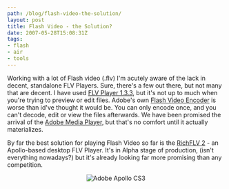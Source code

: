 ```yaml
---
path: /blog/flash-video-the-solution/
layout: post
title: Flash Video - the Solution?
date: 2007-05-28T15:08:31Z
tags:
- flash
- air
- tools
---
```


Working with a lot of Flash video (.flv) I'm acutely aware of the lack in decent, standalone FLV Players.  Sure, there's a few out there, but not many that are decent.  I have used <a title="Open this link in a new window." href="http://www.softpedia.com/progScreenshots/FLV-Player-Screenshot-27852.html" target="_blank">FLV Player 1.3.3</a>, but it's not up to much when you're trying to preview or edit files.  Adobe's own <a title="Open this link in a new window." href="http://www.adobe.com/products/flash/flashpro/productinfo/encoder/" target="_blank">Flash Video Encoder</a> is worse than id've thought it would be.  You can only encode once, and you can't decode, edit or view the files afterwards.  We have been promised the arrival of the <a title="Open this link in a new window." href="http://labs.adobe.com/wiki/index.php/Media_Player" target="_blank">Adobe Media Player</a>, but that's no comfort until it actually materializes.

By far the best solution for playing Flash Video so far is the <a title="Open this link in a new window." href="http://www.richapps.de/?p=48" target="_blank">RichFLV 2</a> - an Apollo-based desktop FLV Player.  It's in Alpha stage of production,  (isn't everything nowadays?) but it's already looking far more promising than any competition.
<p style="text-align: center"><img src="/content/images/2007/05/adobe-apollo.png" alt="Adobe Apollo CS3" /></p>